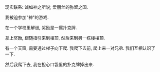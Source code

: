 现实联系: 诚如神之所说; 爱丽丝的弥留之国.

我被迫参加"神"的游戏.

在一个学校里解谜, 奖励是一摞扑克牌.

拿上奖励, 跟随指引来到楼顶, 然后来到另一栋楼楼顶.

有一个天窗, 需要通过梯子向下爬. 我爬下去前, 爬上来一对兄弟. 我们互相认识了一下.

然后我爬下去, 我在担心口袋里的扑克牌掉出来.


